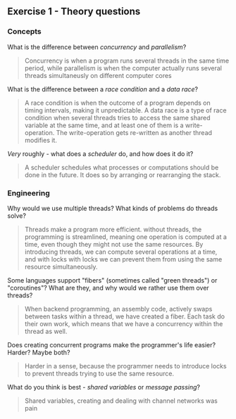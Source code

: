Exercise 1 - Theory questions
-----------------------------

### Concepts

What is the difference between *concurrency* and *parallelism*?
> Concurrency is when a program runs several threads in the same time period, while parallelism is when the computer actually runs several threads simultaneusly on different computer cores

What is the difference between a *race condition* and a *data race*? 
> A race condition is when the outcome of a program depends on timing intervals, making it unpredictable. A data race is a type of race condition when several threads tries to access the same shared variable at the same time, and at least one of them is a write-operation. The write-operation gets re-written as another thread modifies it.
 
*Very* roughly - what does a *scheduler* do, and how does it do it?
> A scheduler schedules what processes or computations should be done in the future. It does so by arranging or rearranging the stack.


### Engineering

Why would we use multiple threads? What kinds of problems do threads solve?
> Threads make a program more efficient. without threads, the programming is streamlined, meaning one operation is computed at a time, even though they might not use the same resources. By introducing threads, we can compute several operations at a time, and with locks with locks we can prevent them from using the same resource simultaneously.

Some languages support "fibers" (sometimes called "green threads") or "coroutines"? What are they, and why would we rather use them over threads?
> When backend programming, an assembly code, actively swaps between tasks within a thread, we have created a fiber. Each task do their own work, which means that we have a concurrency within the thread as well.

Does creating concurrent programs make the programmer's life easier? Harder? Maybe both?
> Harder in a sense, because the programmer needs to introduce locks to prevent threads trying to use the same resource.

What do you think is best - *shared variables* or *message passing*?
> Shared variables, creating and dealing with channel networks was pain


